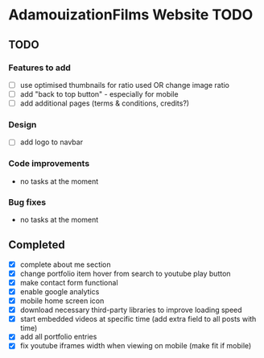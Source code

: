 AdamouizationFilms Website TODO
===============================

## TODO

### Features to add
* [ ] use optimised thumbnails for ratio used OR change image ratio
* [ ] add "back to top button" -  especially for mobile
* [ ] add additional pages (terms & conditions, credits?)

### Design
* [ ] add logo to navbar

### Code improvements
* no tasks at the moment

### Bug fixes
* no tasks at the moment

## Completed
* [X] complete about me section 
* [X] change portfolio item hover from search to youtube play button
* [X] make contact form functional
* [X] enable google analytics
* [X] mobile home screen icon
* [X] download necessary third-party libraries to improve loading speed
* [X] start embedded videos at specific time (add extra field to all posts with time)
* [X] add all portfolio entries
* [X] fix youtube iframes width when viewing on mobile (make fit if mobile)